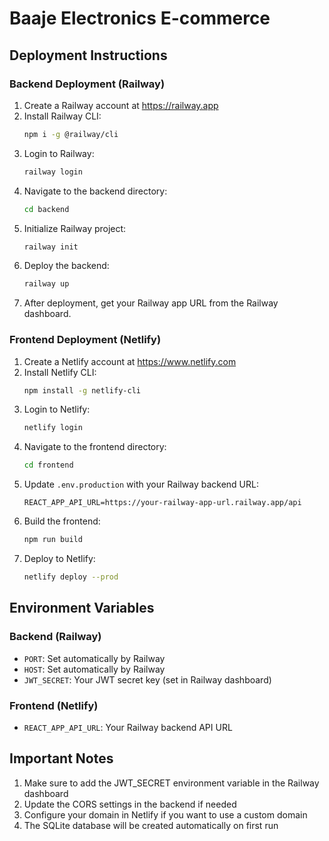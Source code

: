 # Baaje Electronics E-commerce

## Deployment Instructions

### Backend Deployment (Railway)

1. Create a Railway account at https://railway.app
2. Install Railway CLI:
   ```bash
   npm i -g @railway/cli
   ```
3. Login to Railway:
   ```bash
   railway login
   ```
4. Navigate to the backend directory:
   ```bash
   cd backend
   ```
5. Initialize Railway project:
   ```bash
   railway init
   ```
6. Deploy the backend:
   ```bash
   railway up
   ```
7. After deployment, get your Railway app URL from the Railway dashboard.

### Frontend Deployment (Netlify)

1. Create a Netlify account at https://www.netlify.com
2. Install Netlify CLI:
   ```bash
   npm install -g netlify-cli
   ```
3. Login to Netlify:
   ```bash
   netlify login
   ```
4. Navigate to the frontend directory:
   ```bash
   cd frontend
   ```
5. Update `.env.production` with your Railway backend URL:
   ```
   REACT_APP_API_URL=https://your-railway-app-url.railway.app/api
   ```
6. Build the frontend:
   ```bash
   npm run build
   ```
7. Deploy to Netlify:
   ```bash
   netlify deploy --prod
   ```

## Environment Variables

### Backend (Railway)
- `PORT`: Set automatically by Railway
- `HOST`: Set automatically by Railway
- `JWT_SECRET`: Your JWT secret key (set in Railway dashboard)

### Frontend (Netlify)
- `REACT_APP_API_URL`: Your Railway backend API URL

## Important Notes

1. Make sure to add the JWT_SECRET environment variable in the Railway dashboard
2. Update the CORS settings in the backend if needed
3. Configure your domain in Netlify if you want to use a custom domain
4. The SQLite database will be created automatically on first run